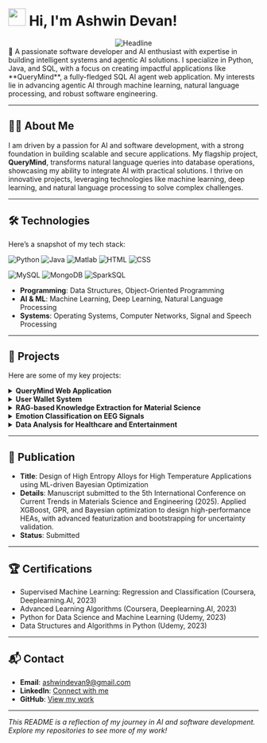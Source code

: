 # <h1 align="left"> <img src="https://media.giphy.com/media/hvRJCLFzcasrR4ia7z/giphy.gif" width="35"> Hi, I'm Ashwin Devan!</h1>

<!----Tag line------>
<div align=center>
    <img src="https://readme-typing-svg.herokuapp.com?color=%236FDA44&size=32&center=true&vCenter=true&width=600&height=50&lines=Software+Developer; Building LLM-based Agentic Systems ; Computer+Science(AI)+Graduate;Agentic+AI;Machine Learning+Enthusiast;Building+Diffrent" alt="Headline">
</div>
👋 A passionate software developer and AI enthusiast with expertise in building intelligent systems and agentic AI solutions. I specialize in Python, Java, and SQL, with a focus on creating impactful applications like **QueryMind**, a fully-fledged SQL AI agent web application. My interests lie in advancing agentic AI through machine learning, natural language processing, and robust software engineering.

---

## 🧑‍💻 About Me

I am driven by a passion for AI and software development, with a strong foundation in building scalable and secure applications. My flagship project, **QueryMind**, transforms natural language queries into database operations, showcasing my ability to integrate AI with practical solutions. I thrive on innovative projects, leveraging technologies like machine learning, deep learning, and natural language processing to solve complex challenges.

---

## 🛠️ Technologies

Here’s a snapshot of my tech stack:

![Python](https://img.shields.io/badge/Python-3776AB?style=flat&logo=python&logoColor=white)
![Java](https://img.shields.io/badge/Java-007396?style=flat&logo=java&logoColor=white)
![Matlab](https://img.shields.io/badge/Matlab-AE2A2A?style=flat&logo=matlab&logoColor=white)
![HTML](https://img.shields.io/badge/HTML5-E34F26?style=flat&logo=html5&logoColor=white)
![CSS](https://img.shields.io/badge/CSS3-1572B6?style=flat&logo=css3&logoColor=white)

![MySQL](https://img.shields.io/badge/MySQL-4479A1?style=flat&logo=mysql&logoColor=white)
![MongoDB](https://img.shields.io/badge/MongoDB-47A248?style=flat&logo=mongodb&logoColor=white)
![SparkSQL](https://img.shields.io/badge/SparkSQL-E25A1C?style=flat&logo=apachespark&logoColor=white)

- **Programming**: Data Structures, Object-Oriented Programming
- **AI & ML**: Machine Learning, Deep Learning, Natural Language Processing
- **Systems**: Operating Systems, Computer Networks, Signal and Speech Processing

---

## 🚀 Projects

Here are some of my key projects:

<details>
<summary><strong>QueryMind Web Application</strong></summary>

- **Description**: A Streamlit-based web interface for interacting with SQLite databases using natural language queries. Features include user authentication, chat session management, and a neon-themed UI with a cyberpunk aesthetic.
- **Tech Stack**: Python, Streamlit, SQLite, LangChain, bcrypt, CSS
</details>

<details>
<summary><strong>User Wallet System</strong></summary>

- **Description**: A secure user wallet application utilizing blockchain technology and data structures for robust cryptography. Implements SHA-256 for password hashing and features a user-friendly web interface for secure transactions.
- **Tech Stack**: Python, Flask, HTML, CSS, MySQL, DSA
</details>

<details>
<summary><strong>RAG-based Knowledge Extraction for Material Science</strong></summary>

- **Description**: Developed a domain-specific Retrieval-Augmented Generation model using MatSciBERT and LLaMA 3.1 for precise knowledge retrieval in material science, with a chatbot interface for seamless access to insights.
- **Tech Stack**: Python, Transformers, MatSciBERT, LLaMA 3.1
</details>

<details>
<summary><strong>Emotion Classification on EEG Signals</strong></summary>

- **Description**: Built a 7-emotion classifier using the EMO-DB dataset, achieving 93% accuracy with Variational Mode Decomposition and PyTorch-based deep learning models.
- **Tech Stack**: Python, PyTorch, Matlab
</details>

<details>
<summary><strong>Data Analysis for Healthcare and Entertainment</strong></summary>

- **Description**: Structured complex healthcare datasets and analyzed MovieLens data using SparkSQL and Scala, extracting actionable insights with visualizations.
- **Tech Stack**: MySQL, SparkSQL, Scala, Python
</details>

---

## 📝 Publication

- **Title**: Design of High Entropy Alloys for High Temperature Applications using ML-driven Bayesian Optimization
- **Details**: Manuscript submitted to the 5th International Conference on Current Trends in Materials Science and Engineering (2025). Applied XGBoost, GPR, and Bayesian optimization to design high-performance HEAs, with advanced featurization and bootstrapping for uncertainty validation.
- **Status**: Submitted

---

## 🏆 Certifications

- Supervised Machine Learning: Regression and Classification (Coursera, Deeplearning.AI, 2023)
- Advanced Learning Algorithms (Coursera, Deeplearning.AI, 2023)
- Python for Data Science and Machine Learning (Udemy, 2023)
- Data Structures and Algorithms in Python (Udemy, 2023)

---

## 📬 Contact

- **Email**: [ashwindevan9@gmail.com](mailto:ashwindevan9@gmail.com)
- **LinkedIn**: [Connect with me](https://www.linkedin.com/in/your-linkedin)
- **GitHub**: [View my work](https://github.com/your-github)

---

*This README is a reflection of my journey in AI and software development. Explore my repositories to see more of my work!*
